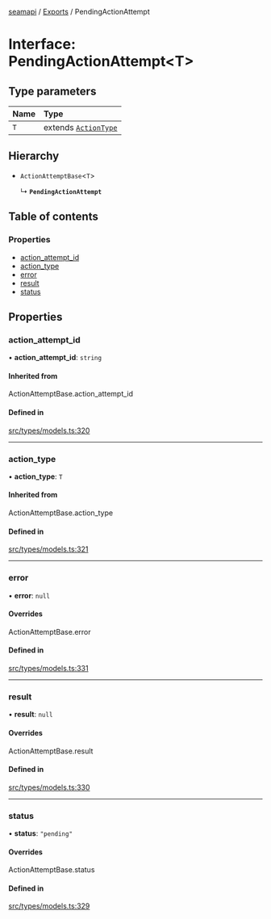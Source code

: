 [seamapi](../README.md) / [Exports](../modules.md) / PendingActionAttempt

# Interface: PendingActionAttempt<T\>

## Type parameters

| Name | Type |
| :------ | :------ |
| `T` | extends [`ActionType`](../modules.md#actiontype) |

## Hierarchy

- `ActionAttemptBase`<`T`\>

  ↳ **`PendingActionAttempt`**

## Table of contents

### Properties

- [action\_attempt\_id](PendingActionAttempt.md#action_attempt_id)
- [action\_type](PendingActionAttempt.md#action_type)
- [error](PendingActionAttempt.md#error)
- [result](PendingActionAttempt.md#result)
- [status](PendingActionAttempt.md#status)

## Properties

### action\_attempt\_id

• **action\_attempt\_id**: `string`

#### Inherited from

ActionAttemptBase.action\_attempt\_id

#### Defined in

[src/types/models.ts:320](https://github.com/seamapi/javascript/blob/main/src/types/models.ts#L320)

___

### action\_type

• **action\_type**: `T`

#### Inherited from

ActionAttemptBase.action\_type

#### Defined in

[src/types/models.ts:321](https://github.com/seamapi/javascript/blob/main/src/types/models.ts#L321)

___

### error

• **error**: ``null``

#### Overrides

ActionAttemptBase.error

#### Defined in

[src/types/models.ts:331](https://github.com/seamapi/javascript/blob/main/src/types/models.ts#L331)

___

### result

• **result**: ``null``

#### Overrides

ActionAttemptBase.result

#### Defined in

[src/types/models.ts:330](https://github.com/seamapi/javascript/blob/main/src/types/models.ts#L330)

___

### status

• **status**: ``"pending"``

#### Overrides

ActionAttemptBase.status

#### Defined in

[src/types/models.ts:329](https://github.com/seamapi/javascript/blob/main/src/types/models.ts#L329)
